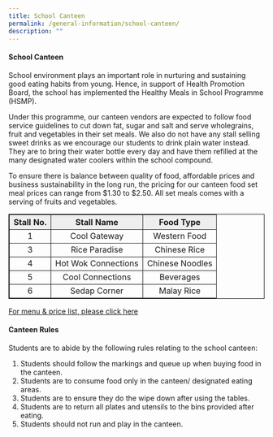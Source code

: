 ```yaml
---
title: School Canteen
permalink: /general-information/school-canteen/
description: ""
---
```

#### School Canteen

School environment plays an important role in nurturing and sustaining good eating habits from young. Hence, in support of Health Promotion Board, the school has implemented the Healthy Meals in School Programme (HSMP).
 
Under this programme, our canteen vendors are expected to follow food service guidelines to cut down fat, sugar and salt and serve wholegrains, fruit and vegetables in their set meals. We also do not have any stall selling sweet drinks as we encourage our students to drink plain water instead. They are to bring their water bottle every day and have them refilled at the many designated water coolers within the school compound. 

To ensure there is balance between quality of food, affordable prices and business sustainability in the long run, the pricing for our canteen food set meal prices can range from $1.30 to $2.50. All set meals comes with a serving of fruits and vegetables.

<style>
table, th, td { width: 100%;
  border: 1px solid;
	 text-align: center;
}
}
</style>
<table>
	<tr>
		<th bgcolor="#eee"> Stall No. </th>
		<th bgcolor="#eee"> Stall Name </th>
		<th bgcolor="#eee"> Food Type </th>
  </tr>
	<tr>
		<td> 1 </td>
		<td> Cool Gateway </td>
		<td> Western Food </td>
	</tr>
	<tr>
		<td> 3 </td>
		<td> Rice Paradise </td>
		<td> Chinese Rice </td>
	</tr>
	<tr>
		<td> 4 </td>
		<td> Hot Wok Connections </td>
		<td> Chinese Noodles </td>
	</tr>
	<tr>
		<td> 5 </td>
		<td> Cool Connections </td>
		<td> Beverages </td>
	</tr>
		<tr>
		<td> 6 </td>
		<td> Sedap Corner </td>
		<td> Malay Rice </td>
	</tr>
</table>

[For menu & price list, please click here](/files/Revised%20Canteen%20Prices%20wef%201Feb2023.pdf)
#### Canteen Rules

Students are to abide by the following rules relating to the school canteen:

1.	Students should follow the markings and queue up when buying food in the canteen.
2.	Students are to consume food only in the canteen/ designated eating areas.
3.	Students are to ensure they do the wipe down after using the tables.
 4.	Students are to return all plates and utensils to the bins provided after eating.
 5.	Students should not run and play in the canteen.